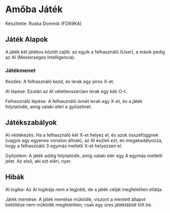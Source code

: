 # Amőba Játék

Készítette: Ruska Dominik (FD69KA)

## Játék Alapok

A játék két játékos között zajlik: az egyik a felhasználó (User), a másik pedig az AI (Mesterséges Intelligencia).

### Játékmenet

Kezdés: A felhasználó kezd, és lerak egy piros X-et.

AI lépése: Ezután az AI véletlenszerűen lerak egy kék O-t.

Felhasználó lépése: A felhasználó ismét lerak egy X-et, és a játék folytatódik, amíg valaki eléri a győzelmet.

## Játékszabályok

AI védekezés: Ha a felhasználó két X-et helyez el, és azok összefüggnek (vagyis egy egyenes vonalon állnak), az AI észleli ezt, és megakadályozza, hogy a felhasználó 3 egymás melletti X-et helyezzen el.

Győzelem: A játék addig folytatódik, amíg valaki elér egy 4 egymás melletti jelet. Az első, aki ezt eléri, nyer.

## Hibák

AI logika: Az AI logikája nem a legjobb, de a játék célját megfelelően ellátja.

Játék mentése: A játék mentése működik, viszont a mentett állapot betöltése nem működik megfelelően; csak egy üres játéktáblát tölt be.
